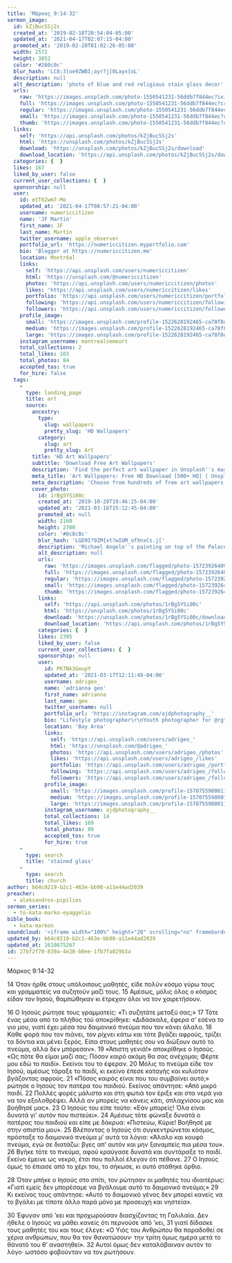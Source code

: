 ```yaml
---
title: 'Μάρκος 9:14-32'
sermon_image:
  id: kZjBucSSj2s
  created_at: '2019-02-18T20:54:04-05:00'
  updated_at: '2021-04-17T02:07:15-04:00'
  promoted_at: '2019-02-20T01:02:26-05:00'
  width: 2572
  height: 3852
  color: '#260c0c'
  blur_hash: 'LC8;3[oe9ZWBI;ayr?j[0Layx[oL'
  description: null
  alt_description: 'photo of blue and red religious stain glass decor'
  urls:
    raw: 'https://images.unsplash.com/photo-1550541231-56ddb7f844ec?ixid=MnwxNjM3NDl8MHwxfHNlYXJjaHwyfHxzdGFpbmVkJTIwZ2xhc3N8ZW58MHx8fHwxNjE4NjcyODEy&ixlib=rb-1.2.1'
    full: 'https://images.unsplash.com/photo-1550541231-56ddb7f844ec?crop=entropy&cs=srgb&fm=jpg&ixid=MnwxNjM3NDl8MHwxfHNlYXJjaHwyfHxzdGFpbmVkJTIwZ2xhc3N8ZW58MHx8fHwxNjE4NjcyODEy&ixlib=rb-1.2.1&q=85'
    regular: 'https://images.unsplash.com/photo-1550541231-56ddb7f844ec?crop=entropy&cs=tinysrgb&fit=max&fm=jpg&ixid=MnwxNjM3NDl8MHwxfHNlYXJjaHwyfHxzdGFpbmVkJTIwZ2xhc3N8ZW58MHx8fHwxNjE4NjcyODEy&ixlib=rb-1.2.1&q=80&w=1080'
    small: 'https://images.unsplash.com/photo-1550541231-56ddb7f844ec?crop=entropy&cs=tinysrgb&fit=max&fm=jpg&ixid=MnwxNjM3NDl8MHwxfHNlYXJjaHwyfHxzdGFpbmVkJTIwZ2xhc3N8ZW58MHx8fHwxNjE4NjcyODEy&ixlib=rb-1.2.1&q=80&w=400'
    thumb: 'https://images.unsplash.com/photo-1550541231-56ddb7f844ec?crop=entropy&cs=tinysrgb&fit=max&fm=jpg&ixid=MnwxNjM3NDl8MHwxfHNlYXJjaHwyfHxzdGFpbmVkJTIwZ2xhc3N8ZW58MHx8fHwxNjE4NjcyODEy&ixlib=rb-1.2.1&q=80&w=200'
  links:
    self: 'https://api.unsplash.com/photos/kZjBucSSj2s'
    html: 'https://unsplash.com/photos/kZjBucSSj2s'
    download: 'https://unsplash.com/photos/kZjBucSSj2s/download'
    download_location: 'https://api.unsplash.com/photos/kZjBucSSj2s/download?ixid=MnwxNjM3NDl8MHwxfHNlYXJjaHwyfHxzdGFpbmVkJTIwZ2xhc3N8ZW58MHx8fHwxNjE4NjcyODEy'
  categories: {  }
  likes: 167
  liked_by_user: false
  current_user_collections: {  }
  sponsorship: null
  user:
    id: etT62wm7-Mo
    updated_at: '2021-04-17T08:57:21-04:00'
    username: numericcitizen
    name: 'JF Martin'
    first_name: JF
    last_name: Martin
    twitter_username: apple_observer
    portfolio_url: 'https://numericcitizen.myportfolio.com'
    bio: 'Blogger at https://numericcitizen.me'
    location: Montréal
    links:
      self: 'https://api.unsplash.com/users/numericcitizen'
      html: 'https://unsplash.com/@numericcitizen'
      photos: 'https://api.unsplash.com/users/numericcitizen/photos'
      likes: 'https://api.unsplash.com/users/numericcitizen/likes'
      portfolio: 'https://api.unsplash.com/users/numericcitizen/portfolio'
      following: 'https://api.unsplash.com/users/numericcitizen/following'
      followers: 'https://api.unsplash.com/users/numericcitizen/followers'
    profile_image:
      small: 'https://images.unsplash.com/profile-1522628192465-ca78f8dd3098?ixlib=rb-1.2.1&q=80&fm=jpg&crop=faces&cs=tinysrgb&fit=crop&h=32&w=32'
      medium: 'https://images.unsplash.com/profile-1522628192465-ca78f8dd3098?ixlib=rb-1.2.1&q=80&fm=jpg&crop=faces&cs=tinysrgb&fit=crop&h=64&w=64'
      large: 'https://images.unsplash.com/profile-1522628192465-ca78f8dd3098?ixlib=rb-1.2.1&q=80&fm=jpg&crop=faces&cs=tinysrgb&fit=crop&h=128&w=128'
    instagram_username: montrealsemeurt
    total_collections: 2
    total_likes: 103
    total_photos: 84
    accepted_tos: true
    for_hire: false
  tags:
    -
      type: landing_page
      title: art
      source:
        ancestry:
          type:
            slug: wallpapers
            pretty_slug: 'HD Wallpapers'
          category:
            slug: art
            pretty_slug: Art
        title: 'HD Art Wallpapers'
        subtitle: 'Download Free Art Wallpapers'
        description: 'Find the perfect art wallpaper in Unsplash''s massive, curated collection of HD photos. Each photo is optimized for your screen and free to use for all.'
        meta_title: 'Art Wallpapers: Free HD Download [500+ HQ] | Unsplash'
        meta_description: 'Choose from hundreds of free art wallpapers. Download HD wallpapers for free on Unsplash.'
        cover_photo:
          id: 1rBg5YSi00c
          created_at: '2019-10-29T19:46:25-04:00'
          updated_at: '2021-03-16T15:12:45-04:00'
          promoted_at: null
          width: 2160
          height: 2700
          color: '#8c8c8c'
          blur_hash: 'LGD9I?9ZM{xt?wIUM_ofXnxCs.j['
          description: 'Michael Angelo''s painting on top of the Palace of Versailles'
          alt_description: null
          urls:
            raw: 'https://images.unsplash.com/flagged/photo-1572392640988-ba48d1a74457?ixlib=rb-1.2.1'
            full: 'https://images.unsplash.com/flagged/photo-1572392640988-ba48d1a74457?ixlib=rb-1.2.1&q=85&fm=jpg&crop=entropy&cs=srgb'
            regular: 'https://images.unsplash.com/flagged/photo-1572392640988-ba48d1a74457?ixlib=rb-1.2.1&q=80&fm=jpg&crop=entropy&cs=tinysrgb&w=1080&fit=max'
            small: 'https://images.unsplash.com/flagged/photo-1572392640988-ba48d1a74457?ixlib=rb-1.2.1&q=80&fm=jpg&crop=entropy&cs=tinysrgb&w=400&fit=max'
            thumb: 'https://images.unsplash.com/flagged/photo-1572392640988-ba48d1a74457?ixlib=rb-1.2.1&q=80&fm=jpg&crop=entropy&cs=tinysrgb&w=200&fit=max'
          links:
            self: 'https://api.unsplash.com/photos/1rBg5YSi00c'
            html: 'https://unsplash.com/photos/1rBg5YSi00c'
            download: 'https://unsplash.com/photos/1rBg5YSi00c/download'
            download_location: 'https://api.unsplash.com/photos/1rBg5YSi00c/download'
          categories: {  }
          likes: 2395
          liked_by_user: false
          current_user_collections: {  }
          sponsorship: null
          user:
            id: PK7Nk3GeupY
            updated_at: '2021-03-17T12:11:49-04:00'
            username: adrigeo_
            name: 'adrianna geo'
            first_name: adrianna
            last_name: geo
            twitter_username: null
            portfolio_url: 'https://instagram.com/ajdphotography__'
            bio: "Lifestyle photographer\r\nYouth photographer for @rgtyouth on instagram"
            location: 'Bay Area'
            links:
              self: 'https://api.unsplash.com/users/adrigeo_'
              html: 'https://unsplash.com/@adrigeo_'
              photos: 'https://api.unsplash.com/users/adrigeo_/photos'
              likes: 'https://api.unsplash.com/users/adrigeo_/likes'
              portfolio: 'https://api.unsplash.com/users/adrigeo_/portfolio'
              following: 'https://api.unsplash.com/users/adrigeo_/following'
              followers: 'https://api.unsplash.com/users/adrigeo_/followers'
            profile_image:
              small: 'https://images.unsplash.com/profile-1570755980011-96ec14c10fffimage?ixlib=rb-1.2.1&q=80&fm=jpg&crop=faces&cs=tinysrgb&fit=crop&h=32&w=32'
              medium: 'https://images.unsplash.com/profile-1570755980011-96ec14c10fffimage?ixlib=rb-1.2.1&q=80&fm=jpg&crop=faces&cs=tinysrgb&fit=crop&h=64&w=64'
              large: 'https://images.unsplash.com/profile-1570755980011-96ec14c10fffimage?ixlib=rb-1.2.1&q=80&fm=jpg&crop=faces&cs=tinysrgb&fit=crop&h=128&w=128'
            instagram_username: ajdphotography__
            total_collections: 14
            total_likes: 169
            total_photos: 89
            accepted_tos: true
            for_hire: true
    -
      type: search
      title: 'stained glass'
    -
      type: search
      title: church
author: b64c0219-b2c1-463e-bb90-a11e44ad2039
preacher:
  - aleksandros-pipilios
sermon_series:
  - to-kata-marko-eyaggelio
bible_book:
  - kata-markon
soundcloud: '<iframe width="100%" height="20" scrolling="no" frameborder="no" allow="autoplay" src="https://w.soundcloud.com/player/?url=https%3A//api.soundcloud.com/tracks/704305084%3Fsecret_token%3Ds-bXQkn&color=%23ff5500&inverse=false&auto_play=false&show_user=true"></iframe>'
updated_by: b64c0219-b2c1-463e-bb90-a11e44ad2039
updated_at: 1618675267
id: 27bf2f70-839a-4e28-b0ee-1fb7fa029b3a
---
```

Μάρκος 9:14-32

14 Όταν ήρθε στους υπόλοιπους μαθητές, είδε πολύν κόσμο γύρω τους και γραμματείς να συζητούν μαζί τους. 15 Αμέσως, μόλις όλος ο κόσμος είδαν τον Ιησού, θαμπώθηκαν κι έτρεχαν όλοι να τον χαιρετήσουν.

16 Ο Ιησούς ρώτησε τους γραμματείς: «Τι συζητάτε μεταξύ σας;» 17 Τότε ένας μέσα από το πλήθος τού αποκρίθηκε: «Διδάσκαλε, έφερα σ’ εσένα το γιο μου, γιατί έχει μέσα του δαιμονικό πνεύμα που τον κάνει άλαλο. 18 Κάθε φορά που τον πιάνει, τον ρίχνει κάτω και τότε βγάζει αφρούς, τρίζει τα δόντια και μένει ξερός. Είπα στους μαθητές σου να διώξουν αυτό το πνεύμα, αλλά δεν μπόρεσαν». 19 «Άπιστη γενιά!» αποκρίθηκε ο Ιησούς. «Ως πότε θα είμαι μαζί σας; Πόσον καιρό ακόμη θα σας ανέχομαι; Φέρτε μου εδώ το παιδί». Εκείνοι του το έφεραν. 20 Μόλις το πνεύμα είδε τον Ιησού, αμέσως τάραξε το παιδί, κι εκείνο έπεσε καταγής και κυλιόταν βγάζοντας αφρούς. 21 «Πόσος καιρός είναι που του συμβαίνει αυτό;» ρώτησε ο Ιησούς τον πατέρα του παιδιού. Εκείνος απάντησε: «Από μικρό παιδί. 22 Πολλές φορές μάλιστα και στη φωτιά τον έριξε και στα νερά για να τον εξολοθρέψει. Αλλά αν μπορείς να κάνεις κάτι, σπλαχνίσου μας και βοήθησέ μας». 23 Ο Ιησούς του είπε τούτο: «Εάν μπορείς! Όλα είναι δυνατά γι’ αυτόν που πιστεύει». 24 Αμέσως τότε φώναξε δυνατά ο πατέρας του παιδιού και είπε με δάκρυα: «Πιστεύω, Κύριε! Βοήθησέ με στην απιστία μου». 25 Βλέποντας ο Ιησούς ότι συγκεντρώνεται κόσμος, πρόσταξε το δαιμονικό πνεύμα μ’ αυτά τα λόγια: «Άλαλο και κουφό πνεύμα, εγώ σε διατάζω: βγες απ’ αυτόν και μην ξαναμπείς πια μέσα του». 26 Βγήκε τότε το πνεύμα, αφού κραύγασε δυνατά και συντάραξε το παιδί. Εκείνο έμεινε ως νεκρό, έτσι που πολλοί έλεγαν ότι πέθανε. 27 Ο Ιησούς όμως το έπιασε από το χέρι του, το σήκωσε, κι αυτό στάθηκε όρθιο.

28 Όταν μπήκε ο Ιησούς στο σπίτι, τον ρώτησαν οι μαθητές του ιδιαιτέρως: «Γιατί εμείς δεν μπορέσαμε να βγάλουμε αυτό το δαιμονικό πνεύμα;» 29 Κι εκείνος τους απάντησε: «Αυτό το δαιμονικό γένος δεν μπορεί κανείς να το βγάλει με τίποτε άλλο παρά μόνο με προσευχή και νηστεία».

30 Έφυγαν από ’κει και προχωρούσαν διασχίζοντας τη Γαλιλαία. Δεν ήθελε ο Ιησούς να μάθει κανείς ότι περνούσε από ’κει, 31 γιατί δίδασκε τους μαθητές του και τους έλεγε: «Ο Υιός του Ανθρώπου θα παραδοθεί σε χέρια ανθρώπων, που θα τον θανατώσουν· την τρίτη όμως ημέρα μετά το θάνατό του θ’ αναστηθεί». 32 Αυτοί όμως δεν καταλάβαιναν αυτόν το λόγο· ωστόσο φοβούνταν να τον ρωτήσουν.